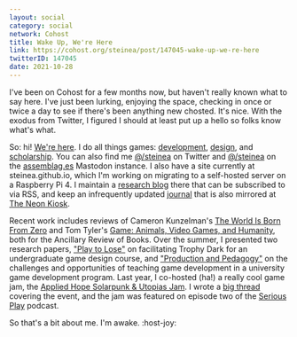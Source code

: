 ```yaml
---
layout: social
category: social
network: Cohost
title: Wake Up, We're Here
link: https://cohost.org/steinea/post/147045-wake-up-we-re-here
twitterID: 147045
date: 2021-10-28
---
```


I've been on Cohost for a few months now, but haven't really known what to say here. I've just been lurking, enjoying the space, checking in once or twice a day to see if there's been anything new chosted. It's nice. With the exodus from Twitter, I figured I should at least put up a hello so folks know what's what.

So: hi! [We're here](https://en.uesp.net/wiki/Morrowind:Jiub). I do all things games: [development](https://www.linkedin.com/in/steinea/), [design](https://vagrantludology.itch.io/), and [scholarship](https://orcid.org/0000-0003-4131-2695). You can also find me [@/steinea](https://twitter.com/steinea) on Twitter and [@/steinea](https://assemblag.es/@steinea) on the [assemblag.es](https://assemblag.es/) Mastodon instance. I also have a site currently at steinea.github.io, which I'm working on migrating to a self-hosted server on a Raspberry Pi 4. I maintain a [research blog](https://steinea.github.io/notes/) there that can be subscribed to via RSS, and keep an infrequently updated [journal](https://steinea.github.io/journal/) that is also mirrored at [The Neon Kiosk](https://kiosk.nightfall.city/).

Recent work includes reviews of Cameron Kunzelman's [The World Is Born From Zero](https://ancillaryreviewofbooks.org/2022/09/21/mechanics-of-speculation-review-of-cameron-kunzelmans-the-world-is-born-from-zero/) and Tom Tyler's [Game: Animals, Video Games, and Humanity](https://ancillaryreviewofbooks.org/2022/08/29/being-meat-review-of-tom-tylers-game-animals-video-games-and-humanity/), both for the Ancillary Review of Books. Over the summer, I presented two research papers, ["Play to Lose"](https://zenodo.org/record/6932651) on facilitating Trophy Dark for an undergraduate game design course, and ["Production and Pedagogy"](https://zenodo.org/record/7036777) on the challenges and opportunities of teaching game development in a university game development program. Last year, I co-hosted (ha!) a really cool game jam, the [Applied Hope Solarpunk & Utopias Jam](https://itch.io/jam/applied-hope). I wrote a [big thread](https://twitter.com/steinea/status/1390772196209926145) covering the event, and the jam was featured on episode two of the [Serious Play](https://anchor.fm/serious-play/episodes/Episode-2-Jo-Lindsay-Walton-e1dj2qs) podcast.

So that's a bit about me. I'm awake. :host-joy:
